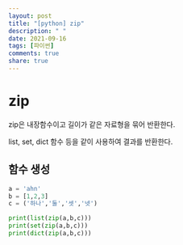 ```yaml
---
layout: post
title: "[python] zip"
description: " "
date: 2021-09-16
tags: [파이썬]
comments: true
share: true
---
```


# zip 

zip은 내장함수이고 길이가 같은 자료형을 묶어 반환한다.

list, set, dict 함수 등을 같이 사용하여 결과를 반환한다.

## 함수 생성

```python
a = 'ahn'
b = [1,2,3]
c = ('하나','둘','셋','넷')

print(list(zip(a,b,c)))
print(set(zip(a,b,c)))
print(dict(zip(a,b,c)))
```

